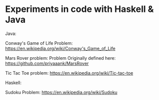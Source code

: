 # Experiments in code with Haskell & Java

Java:

Conway's Game of Life Problem: https://en.wikipedia.org/wiki/Conway's_Game_of_Life

Mars Rover problem: Problem Originally defined here: https://github.com/priyaaank/MarsRover

Tic Tac Toe problem: https://en.wikipedia.org/wiki/Tic-tac-toe

Haskell:

Sudoku Problem: https://en.wikipedia.org/wiki/Sudoku